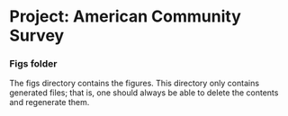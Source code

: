 # Project: American Community Survey

### Figs folder

The figs directory contains the figures. This directory only contains generated files; that is, one should always be able to delete the contents and regenerate them.